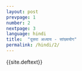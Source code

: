 ```yaml
---
layout: post
prevpage: 1
number: 2
nextpage: 3
language: hindi
title:  "दूसरा अध्याय - सांख्ययोग"
permalink: /hindi/2/
---
```


{{site.deftext}}